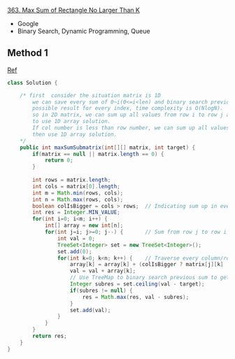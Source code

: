 [363. Max Sum of Rectangle No Larger Than K](https://leetcode.com/problems/max-sum-of-rectangle-no-larger-than-k/)

* Google
* Binary Search, Dynamic Programming, Queue

## Method 1
[Ref](https://leetcode.com/problems/max-sum-of-rectangle-no-larger-than-k/discuss/83597/Java-Binary-Search-solution-time-complexity-min(mn)2*max(mn)*log(max(mn)))
```java 
class Solution {

    /* first  consider the situation matrix is 1D
        we can save every sum of 0~i(0<=i<len) and binary search previous sum to find 
        possible result for every index, time complexity is O(NlogN).
        so in 2D matrix, we can sum up all values from row i to row j and create a 1D array 
        to use 1D array solution.
        If col number is less than row number, we can sum up all values from col i to col j 
        then use 1D array solution.
    */
    public int maxSumSubmatrix(int[][] matrix, int target) {
        if(matrix == null || matrix.length == 0) {
            return 0;
        }
        
        int rows = matrix.length;
        int cols = matrix[0].length;
        int m = Math.min(rows, cols);
        int n = Math.max(rows, cols);
        boolean colIsBigger = cols > rows;  // Indicating sum up in every row or every column
        int res = Integer.MIN_VALUE;
        for(int i=0; i<m; i++) {
            int[] array = new int[n];
            for(int j=i; j>=0; j--) {       // Sum from row j to row i
                int val = 0;
                TreeSet<Integer> set = new TreeSet<Integer>();
                set.add(0);
                for(int k=0; k<n; k++) {    // Traverse every column/row and sum up
                    array[k] = array[k] + (colIsBigger ? matrix[j][k] : matrix[k][j]);
                    val = val + array[k];
                    // Use TreeMap to binary search previous sum to get possible result
                    Integer subres = set.ceiling(val - target);
                    if(subres != null) {
                        res = Math.max(res, val - subres);
                    }
                    set.add(val);
                }
            }
        }
        return res;
    }
}
```

